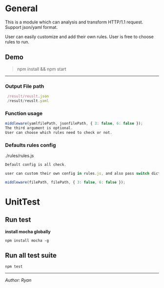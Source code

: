 # General
This is a module which can analysis and transform HTTP/1.1 request.
Support json/yaml format.

User can easily customize and add their own rules.
User is free to choose rules to run.


## Demo
> npm install && npm start

----------

### Output File path
```js
 /result/reuslt.json
 /result/reuslt.yaml
```

### Function usage
```js
middleware(yamlfilePath, jsonfilePath, { 3: false, 6: false });
The third argument is optional. 
User can choose which rules need to check or not.

```

### Defaults rules config
./rules/rules.js
```js
Default config is all check.

user can custom their own config in rules.js, and also pass switch dictionary in function.

middleware(filePath, filePath, { 3: false, 6: false });

```


# UnitTest

## Run test ##

**install mocha globally**

	npm install mocha -g


## Run all test suite ##
  
	npm test

----------
*Author: Ryan*

